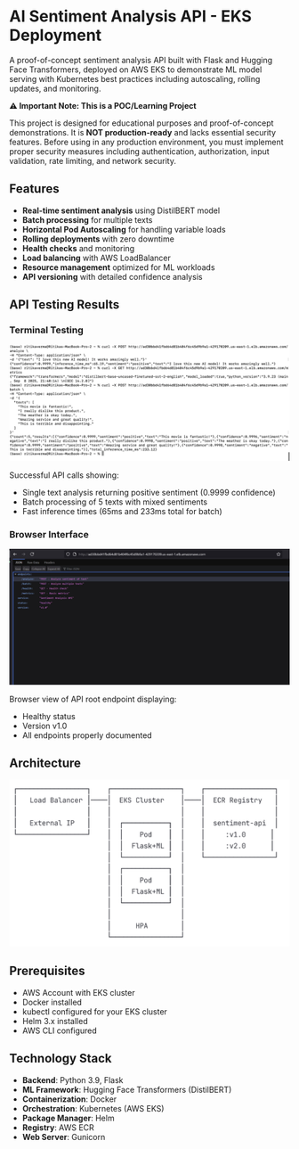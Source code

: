 # AI Sentiment Analysis API - EKS Deployment

A proof-of-concept sentiment analysis API built with Flask and Hugging Face Transformers, deployed on AWS EKS to demonstrate ML model serving with Kubernetes best practices including autoscaling, rolling updates, and monitoring.

**⚠️ Important Note: This is a POC/Learning Project**

This project is designed for educational purposes and proof-of-concept demonstrations. It is **NOT production-ready** and lacks essential security features. Before using in any production environment, you must implement proper security measures including authentication, authorization, input validation, rate limiting, and network security.

## Features

- **Real-time sentiment analysis** using DistilBERT model
- **Batch processing** for multiple texts
- **Horizontal Pod Autoscaling** for handling variable loads
- **Rolling deployments** with zero downtime
- **Health checks** and monitoring
- **Load balancing** with AWS LoadBalancer
- **Resource management** optimized for ML workloads
- **API versioning** with detailed confidence analysis

## API Testing Results

### Terminal Testing
![Terminal API Testing](screenshots/Terminal.png)

Successful API calls showing:
- Single text analysis returning positive sentiment (0.9999 confidence)
- Batch processing of 5 texts with mixed sentiments
- Fast inference times (65ms and 233ms total for batch)

### Browser Interface
![Browser API Interface](screenshots/Browser.jpeg)

Browser view of API root endpoint displaying:
- Healthy status
- Version v1.0
- All endpoints properly documented

## Architecture

![Achitecture](screenshots/Arch.png)


## Prerequisites
- AWS Account with EKS cluster
- Docker installed
- kubectl configured for your EKS cluster
- Helm 3.x installed
- AWS CLI configured

## Technology Stack

- **Backend**: Python 3.9, Flask
- **ML Framework**: Hugging Face Transformers (DistilBERT)
- **Containerization**: Docker
- **Orchestration**: Kubernetes (AWS EKS)
- **Package Manager**: Helm
- **Registry**: AWS ECR
- **Web Server**: Gunicorn

